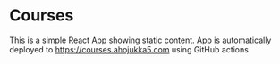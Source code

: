 # Courses

This is a simple React App showing static content. App is automatically deployed
to <https://courses.ahojukka5.com> using GitHub actions.
